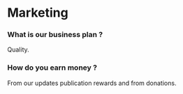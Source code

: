 # Marketing

### What is our business plan ?

Quality.

### How do you earn money ?

From our updates publication rewards and from donations.